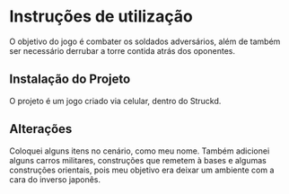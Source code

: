 # Instruções de utilização

O objetivo do jogo é combater os soldados adversários, além de também ser necessário derrubar a torre contida atrás dos oponentes.

## Instalação do Projeto

O projeto é um jogo criado via celular, dentro do Struckd.

## Alterações

Coloquei alguns itens no cenário, como meu nome. Também adicionei alguns carros militares, construções que remetem à bases e algumas construções orientais, pois meu objetivo era deixar um ambiente com a cara do inverso japonês.
